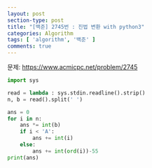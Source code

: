 ```yaml
---
layout: post
section-type: post
title: "[백준] 2745번 : 진법 변환 with python3"
categories: Algorithm
tags: [ 'algorithm', '백준' ]
comments: true
---
```


문제:
https://www.acmicpc.net/problem/2745

``` python
import sys

read = lambda : sys.stdin.readline().strip()
n, b = read().split(' ')

ans = 0
for i in n:
    ans *= int(b)
    if i < 'A':
        ans += int(i)
    else:
        ans += int(ord(i))-55
print(ans)
```

